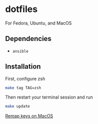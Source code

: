 # dotfiles

For Fedora, Ubuntu, and MacOS

## Dependencies

- `ansible`

## Installation

First, configure zsh

```sh
make tag TAG=zsh
```

Then restart your terminal session and run

```sh
make update
```

[Remap keys on MacOS](https://github.com/amarsyla/hidutil-key-remapping-generator)
